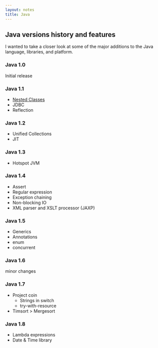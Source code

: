 ```yaml
---
layout: notes
title: Java
---
```


## Java versions history and features

I wanted to take a closer look at some of the major additions to the Java language, libraries, and platform.

### Java 1.0

Initial release

### Java 1.1

* [Nested Classes](./nested-classes.html)
* JDBC
* Reflection

### Java 1.2

* Unified Collections
* JIT

### Java 1.3

* Hotspot JVM

### Java 1.4

* Assert
* Regular expression
* Exception chaining
* Non-blocking IO
* XML parser and XSLT processor (JAXP)

### Java 1.5

* Generics
* Annotations
* enum
* concurrent

### Java 1.6

minor changes

### Java 1.7

* Project coin
  * Strings in switch
  * try-with-resource  
* Timsort > Mergesort

### Java 1.8

* Lambda expressions
* Date & Time library
